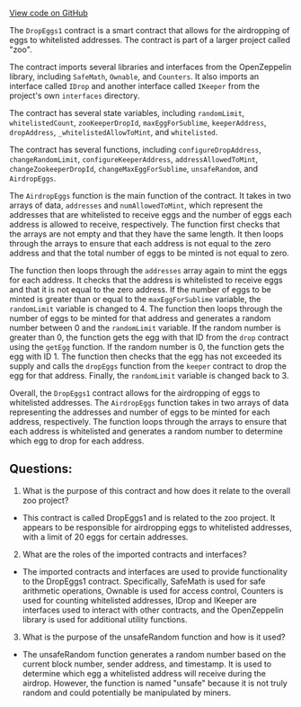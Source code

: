 [View code on GitHub](zoo-labs/zoo/blob/master/contracts/src/DropEggs.sol)

The `DropEggs1` contract is a smart contract that allows for the airdropping of eggs to whitelisted addresses. The contract is part of a larger project called "zoo". 

The contract imports several libraries and interfaces from the OpenZeppelin library, including `SafeMath`, `Ownable`, and `Counters`. It also imports an interface called `IDrop` and another interface called `IKeeper` from the project's own `interfaces` directory. 

The contract has several state variables, including `randomLimit`, `whitelistedCount`, `zooKeeperDropId`, `maxEggForSublime`, `keeperAddress`, `dropAddress`, `_whitelistedAllowToMint`, and `whitelisted`. 

The contract has several functions, including `configureDropAddress`, `changeRandomLimit`, `configureKeeperAddress`, `addressAllowedToMint`, `changeZookeeperDropId`, `changeMaxEggForSublime`, `unsafeRandom`, and `AirdropEggs`. 

The `AirdropEggs` function is the main function of the contract. It takes in two arrays of data, `addresses` and `numAllowedToMint`, which represent the addresses that are whitelisted to receive eggs and the number of eggs each address is allowed to receive, respectively. The function first checks that the arrays are not empty and that they have the same length. It then loops through the arrays to ensure that each address is not equal to the zero address and that the total number of eggs to be minted is not equal to zero. 

The function then loops through the `addresses` array again to mint the eggs for each address. It checks that the address is whitelisted to receive eggs and that it is not equal to the zero address. If the number of eggs to be minted is greater than or equal to the `maxEggForSublime` variable, the `randomLimit` variable is changed to 4. The function then loops through the number of eggs to be minted for that address and generates a random number between 0 and the `randomLimit` variable. If the random number is greater than 0, the function gets the egg with that ID from the `drop` contract using the `getEgg` function. If the random number is 0, the function gets the egg with ID 1. The function then checks that the egg has not exceeded its supply and calls the `dropEggs` function from the `keeper` contract to drop the egg for that address. Finally, the `randomLimit` variable is changed back to 3. 

Overall, the `DropEggs1` contract allows for the airdropping of eggs to whitelisted addresses. The `AirdropEggs` function takes in two arrays of data representing the addresses and number of eggs to be minted for each address, respectively. The function loops through the arrays to ensure that each address is whitelisted and generates a random number to determine which egg to drop for each address.
## Questions: 
 1. What is the purpose of this contract and how does it relate to the overall zoo project?
- This contract is called DropEggs1 and is related to the zoo project. It appears to be responsible for airdropping eggs to whitelisted addresses, with a limit of 20 eggs for certain addresses.

2. What are the roles of the imported contracts and interfaces?
- The imported contracts and interfaces are used to provide functionality to the DropEggs1 contract. Specifically, SafeMath is used for safe arithmetic operations, Ownable is used for access control, Counters is used for counting whitelisted addresses, IDrop and IKeeper are interfaces used to interact with other contracts, and the OpenZeppelin library is used for additional utility functions.

3. What is the purpose of the unsafeRandom function and how is it used?
- The unsafeRandom function generates a random number based on the current block number, sender address, and timestamp. It is used to determine which egg a whitelisted address will receive during the airdrop. However, the function is named "unsafe" because it is not truly random and could potentially be manipulated by miners.